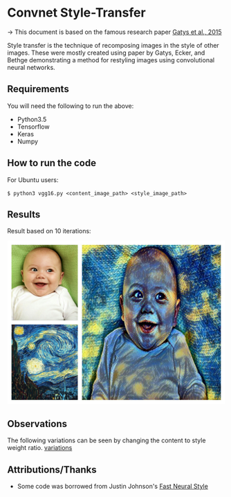 # Convnet Style-Transfer

-> This document is based on the famous research paper [Gatys et al., 2015](https://arxiv.org/abs/1508.06576)

Style transfer is the technique of recomposing images in the style of other images. These were mostly created using paper by Gatys, Ecker, and Bethge demonstrating a method for restyling images using convolutional neural networks.


## Requirements
You will need the following to run the above:
  * Python3.5
  * Tensorflow
  * Keras
  * Numpy

## How to run the code
For Ubuntu users:
```
$ python3 vgg16.py <content_image_path> <style_image_path>
```
## Results
Result based on 10 iterations:
<p align = 'center'>
<img src = 'images_transfered/result.jpg'>
</p>

## Observations
The following variations can be seen by changing the content to style weight ratio.
[variations](https://github.com/vishalsingh020997/Style-Transfer/blob/master/variations.md)


## Attributions/Thanks
  * Some code was borrowed from Justin Johnson's [Fast Neural Style](https://github.com/jcjohnson/fast-neural-style)
